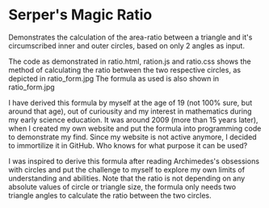 # Serper's Magic Ratio
Demonstrates the calculation of the area-ratio between a triangle and it's circumscribed inner and outer circles, based on only 2 angles as input.

The code as demonstrated in ratio.html, ration.js and ratio.css shows the method of calculating the ratio between the two respective circles, as depicted in ratio_form.jpg
The formula as used is also shown in ratio_form.jpg

I have derived this formula by myself at the age of 19 (not 100% sure, but around that age), out of curiousity and my interest in mathematics during my early science education. It was around 2009 (more than 15 years later), when I created my own website and put the formula into programming code to demonstrate my find. Since my website is not active anymore, I decided to immortilize it in GitHub. Who knows for what purpose it can be used?

I was inspired to derive this formula after reading Archimedes's obsessions with circles and put the challenge to myself to explore my own limits of understanding and abilities. Note that the ratio is not depending on any absolute values of circle or triangle size, the formula only needs two triangle angles to calculate the ratio between the two circles.
